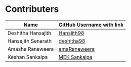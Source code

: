 # Contributers

| Name | GitHub Username with link |
|------|---------------------------|
| Deshitha Hansajith | [Hansjith98](https://github.com/Hansajith98) |
| Hansajith Senarath | [deshitha98](https://github.com/deshitha98) |
| Amasha Ranaweera | [amaRanaweera](https://github.com/amaRanaweera) |
| Keshan Sankalpa | [MEK Sankalpa](https://github.com/MEKSankalpa) |
